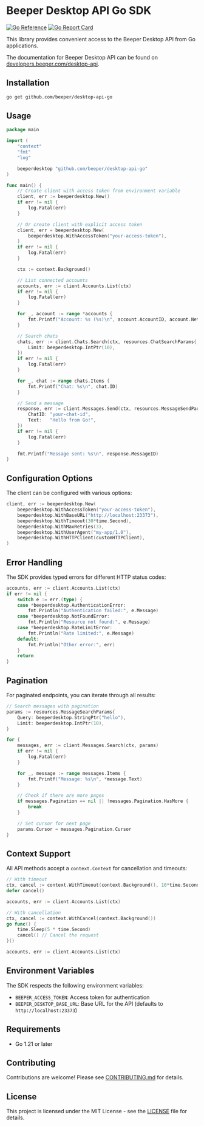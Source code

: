 # Beeper Desktop API Go SDK

[![Go Reference](https://pkg.go.dev/badge/github.com/beeper/desktop-api-go.svg)](https://pkg.go.dev/github.com/beeper/desktop-api-go)
[![Go Report Card](https://goreportcard.com/badge/github.com/beeper/desktop-api-go)](https://goreportcard.com/report/github.com/beeper/desktop-api-go)

This library provides convenient access to the Beeper Desktop API from Go applications.

The documentation for Beeper Desktop API can be found on [developers.beeper.com/desktop-api](https://developers.beeper.com/desktop-api/).

## Installation

```bash
go get github.com/beeper/desktop-api-go
```

## Usage

```go
package main

import (
	"context"
	"fmt"
	"log"

	beeperdesktop "github.com/beeper/desktop-api-go"
)

func main() {
	// Create client with access token from environment variable
	client, err := beeperdesktop.New()
	if err != nil {
		log.Fatal(err)
	}

	// Or create client with explicit access token
	client, err = beeperdesktop.New(
		beeperdesktop.WithAccessToken("your-access-token"),
	)
	if err != nil {
		log.Fatal(err)
	}

	ctx := context.Background()

	// List connected accounts
	accounts, err := client.Accounts.List(ctx)
	if err != nil {
		log.Fatal(err)
	}

	for _, account := range *accounts {
		fmt.Printf("Account: %s (%s)\n", account.AccountID, account.Network)
	}

	// Search chats
	chats, err := client.Chats.Search(ctx, resources.ChatSearchParams{
		Limit: beeperdesktop.IntPtr(10),
	})
	if err != nil {
		log.Fatal(err)
	}

	for _, chat := range chats.Items {
		fmt.Printf("Chat: %s\n", chat.ID)
	}

	// Send a message
	response, err := client.Messages.Send(ctx, resources.MessageSendParams{
		ChatID: "your-chat-id",
		Text:   "Hello from Go!",
	})
	if err != nil {
		log.Fatal(err)
	}

	fmt.Printf("Message sent: %s\n", response.MessageID)
}
```

## Configuration Options

The client can be configured with various options:

```go
client, err := beeperdesktop.New(
	beeperdesktop.WithAccessToken("your-access-token"),
	beeperdesktop.WithBaseURL("http://localhost:23373"),
	beeperdesktop.WithTimeout(30*time.Second),
	beeperdesktop.WithMaxRetries(3),
	beeperdesktop.WithUserAgent("my-app/1.0"),
	beeperdesktop.WithHTTPClient(customHTTPClient),
)
```

## Error Handling

The SDK provides typed errors for different HTTP status codes:

```go
accounts, err := client.Accounts.List(ctx)
if err != nil {
	switch e := err.(type) {
	case *beeperdesktop.AuthenticationError:
		fmt.Println("Authentication failed:", e.Message)
	case *beeperdesktop.NotFoundError:
		fmt.Println("Resource not found:", e.Message)
	case *beeperdesktop.RateLimitError:
		fmt.Println("Rate limited:", e.Message)
	default:
		fmt.Println("Other error:", err)
	}
	return
}
```

## Pagination

For paginated endpoints, you can iterate through all results:

```go
// Search messages with pagination
params := resources.MessageSearchParams{
	Query: beeperdesktop.StringPtr("hello"),
	Limit: beeperdesktop.IntPtr(10),
}

for {
	messages, err := client.Messages.Search(ctx, params)
	if err != nil {
		log.Fatal(err)
	}

	for _, message := range messages.Items {
		fmt.Printf("Message: %s\n", *message.Text)
	}

	// Check if there are more pages
	if messages.Pagination == nil || !messages.Pagination.HasMore {
		break
	}

	// Set cursor for next page
	params.Cursor = messages.Pagination.Cursor
}
```

## Context Support

All API methods accept a `context.Context` for cancellation and timeouts:

```go
// With timeout
ctx, cancel := context.WithTimeout(context.Background(), 10*time.Second)
defer cancel()

accounts, err := client.Accounts.List(ctx)

// With cancellation
ctx, cancel := context.WithCancel(context.Background())
go func() {
	time.Sleep(5 * time.Second)
	cancel() // Cancel the request
}()

accounts, err := client.Accounts.List(ctx)
```

## Environment Variables

The SDK respects the following environment variables:

- `BEEPER_ACCESS_TOKEN`: Access token for authentication
- `BEEPER_DESKTOP_BASE_URL`: Base URL for the API (defaults to `http://localhost:23373`)

## Requirements

- Go 1.21 or later

## Contributing

Contributions are welcome! Please see [CONTRIBUTING.md](CONTRIBUTING.md) for details.

## License

This project is licensed under the MIT License - see the [LICENSE](LICENSE) file for details.
